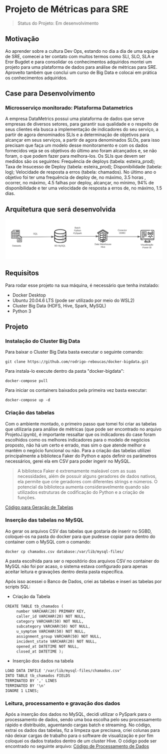 # Projeto de Métricas para SRE

> Status do Projeto: Em desenvolvimento

## Motivação
Ao aprender sobre a cultura Dev Ops, estando no dia a dia de uma equipe de SRE, comecei a ter contato com muitos termos como SLI, SLO, SLA e Eror Bugdet e para consolidar os conhecimentos adquiridos montei um projeto para uma plataforma de dados para análise de métricas para SRE. Aproveito também que conclui um curso de Big Data e colocai em prática os conhecimentos adquiridos.

## Case para Desenvolvimento
### Microsserviço monitorado: Plataforma Datametrics
A empresa DataMetrics possui uma plataforma de dados que serve empresas de diversos setores, para garantir sua qualidade e o respeito de seus clientes ela busca a implementação de indicadores do seu serviço, a partir de agora denominados SLIs e a determinação de objetivos para alcançar em seus serviços, a partir de agora denominados SLOs, para isso precisam que faça um modelo desse monitoramento e com os dados fornecidos veja se os objetivos do último ano foram alcançados e, se não foram, o que podem fazer para melhora-los.
Os SLIs que devem ser medidos são os seguintes: Frequência de deploys (tabela: esteira_prod); Taxa de Insucesso de Deploy (tabela: esteira_prod); Disponibilidade (tabela: log); Velocidade de resposta a erros (tabela: chamados). No último ano o objetivo foi ter uma frequência de deploy de, no máximo, 3.5 horas , ocorrer, no máximo, 4.5 falhas por deploy, alcançar, no mínimo, 94% de disponibilidade e ter uma velocidade de resposta a erros de, no máximo, 1.5 dias.

## Arquitetura que será desenvolvida
![Arquitetura para Pipeline de Processamento de Dados](https://github.com/lucas-della/SRE-management/blob/main/arquitetura.png)



## Requisitos
Para rodar esse projeto na sua máquina, é necessário que tenha instalado:
- Docker Desktop
- Ubuntu 20.04.6 LTS (pode ser utilizado por meio do WSL2)
- Cluster Big Data (HDFS, Hive, Spark, MySQL)
- Python 3


## Projeto
### Instalação do Cluster Big Data
Para baixar o Cluster Big Data basta executar o seguinte comando:
```
git clone https://github.com/rodrigo-reboucas/docker-bigdata.git
```

Para instala-lo execute dentro da pasta "docker-bigdata":
```
docker-compose pull
```

Para iniciar os containers baixados pela primeira vez basta executar:
```
docker-compose up -d
```

### Criação das tabelas
Com o ambiente montado, o primeiro passo que tomei foi criar as tabelas que utilizaria para análise de métricas (que pode ser encontrado no arquivo ProjetoJ.ipynb), é importante ressaltar que os indicadores do case foram escolhidos como os melhores indicadores para o modelo de negócios proposto, não há um certo e errado, mas sim o que atende melhor e mantém o negócio funcional ou não.
Para a criação das tabelas utilizei principalmente a biblioteca Faker do Python e após definir os parâmetros necessários, gerei ela em CSV para poder ingerir no MySQL.

> A biblioteca Faker é extremamente maleável com as suas necessidades, além de possuir alguns geradores de dados nativos, ela permite que crie geradores com diferentes strings e números. O potencial da biblioteca aumenta consideravelmente quando são utilizados estruturas de codificação do Python e a criação de funções.

[Código para Geração de Tabelas](https://github.com/lucas-della/SRE-management/blob/main/ProjetoJ.ipynb)

### Inserção das tabelas no MySQL
Ao gerar os arquivos CSV das tabelas que gostaria de inserir no SGBD, coloquei-os na pasta do docker para que pudesse copiar para dentro do container com o MySQL com o comando:
```
docker cp chamados.csv database:/var/lib/mysql-files/
```
A pasta escolhida para ser o repositório dos arquivos CSV no container do MySQL não foi por acaso, o sistema estava configurado para apenas aceitar leitura e gravações dentro desta pasta específica.

Após isso acessei o Banco de Dados, criei as tabelas e inseri as tabelas por scripts SQL:

- Criação da Tabela
```
CREATE TABLE tb_chamados (
     number VARCHAR(20) PRIMARY KEY,
     caller_id VARCHAR(20) NOT NULL,
     category VARCHAR(50) NOT NULL,
     subcategory VARCHAR(50) NOT NULL,
     u_symptom VARCHAR(50) NOT NULL,
     assignment_group VARCHAR(50) NOT NULL,
     incident_state VARCHAR(20) NOT NULL,
     opened_at DATETIME NOT NULL,
     closed_at DATETIME );
```

- Inserção dos dados na tabela
```
LOAD DATA INFILE '/var/lib/mysql-files/chamados.csv'
INTO TABLE tb_chamados FIELDS
TERMINATED BY ',' LINES
TERMINATED BY '\n'
IGNORE 1 LINES;
```
### Leitura, processamento e gravação dos dados

Após a inserção dos dados no MySQL, decidi utilizar o PySpark para o processamento de dados, sendo uma boa escolha pelo seu processamento rápido e distribuído, aguentando cargas batch e streaming. No código, extrai os dados das tabelas, fiz a limpeza que precisava, criei colunas para não deixar cargas de trabalho para o software de visualização e por fim coloquei os dados tratados dentro de um cluster Hive.
O código pode ser encontrado no seguinte arquivo:
[Código de Processamento de Dados](https://github.com/lucas-della/SRE-management/blob/main/get_mysql.py)

